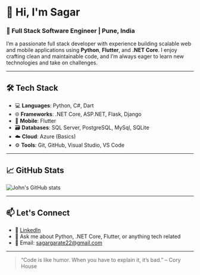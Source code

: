 # 👋 Hi, I'm Sagar

### 🚀 Full Stack Software Engineer | Pune, India

I’m a passionate full stack developer with experience building scalable web and mobile applications using **Python**, **Flutter**, and **.NET Core**. I enjoy crafting clean and maintainable code, and I’m always eager to learn new technologies and take on challenges.

---

## 🛠️ Tech Stack

- 💻 **Languages**: Python, C#, Dart  
- 🌐 **Frameworks**: .NET Core, ASP.NET, Flask, Django
- 📱 **Mobile**: Flutter  
- 🗃️ **Databases**: SQL Server, PostgreSQL, MySql, SQLite  
- ☁️ **Cloud**: Azure (Basics)  
- ⚙️ **Tools**: Git, GitHub, Visual Studio, VS Code

---

## 📈 GitHub Stats

![John's GitHub stats](https://github-readme-stats.vercel.app/api?username=sagargarate22&show_icons=true&theme=radical)

---

## 📫 Let's Connect

- 🔗 [LinkedIn]([(https://linkedin.com/in/sagar-garate-3573ab233?utm_source=share&utm_campaign=share_via&utm_content=profile&utm_medium=android_app)])  
- 💬 Ask me about Python, .NET Core, Flutter, or anything tech related  
- 📧 Email: sagargarate22@gmail.com

---

> “Code is like humor. When you have to explain it, it’s bad.” – Cory House

